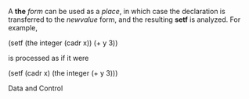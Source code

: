  

A **the** *form* can be used as a *place*, in which case the declaration is transferred to the *newvalue* form, and the resulting **setf** is analyzed. For example, 

(setf (the integer (cadr x)) (+ y 3)) 

is processed as if it were 

(setf (cadr x) (the integer (+ y 3))) 

Data and Control 





